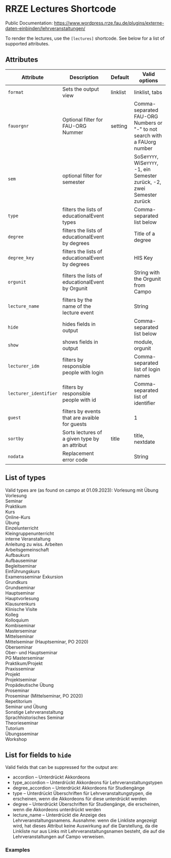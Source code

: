 # RRZE Lectures Shortcode

Public Documentation: https://www.wordpress.rrze.fau.de/plugins/externe-daten-einbinden/lehrveranstaltungen/


To render the lectures, use the `[lectures]` shortcode.
See below for a list of supported attributes.

## Attributes

| Attribute       | Description                                       |  Default | Valid options                       |
|-----------------|---------------------------------------------------|----------|-------------------------------------|
| `format`        | Sets the output view                              | linklist | linklist, tabs                      |
| `fauorgnr`      | Optional filter for FAU-ORG Nummer                | setting  | Comma-separated FAU-ORG Numbers or "-" to not search with a FAUorg number |
| `sem`           | optional filter for semester                      |          | SoSe`YYYY`, WiSe`YYYY`, -1, ein Semester zurück, -2, zwei Semester zurück  |
| `type`          | filters the lists of educationalEvent types       |          | Comma-separated list below          |
| `degree`        | filters the lists of educationalEvent by degrees  |          | Title of a degree      |
| `degree_key`    | filters the lists of educationalEvent by degrees  |          | HIS Key                             |
| `orgunit`	  | filters the lists of educationalEvent by Orgunit  |          | String with the Orgunit from Campo  |
| `lecture_name`  | filters by the name of the lecture event          |          | String                              |
| `hide`          | hides fields in output                            |          | Comma-separated list below          |
| `show`          | shows fields in output                            |          | module, orgunit                     |
| `lecturer_idm`  | filters by responsible people with login          |          | Comma-separated list of login names |
| `lecturer_identifier`  | filters by responsible people with id      |          | Comma-separated list of identifier  |
| `guest`         | filters by events that are avaible for guests     |          | 1                                   |
| `sortby`	  | Sorts lectures of a given type by an attribut     | title    | title, nextdate                     |  
| `nodata`	  | Replacement error code                            |          | String                              |


## List of types

Valid types are (as found on campo at 01.09.2023):
    Vorlesung mit Übung  
    Vorlesung  
    Seminar  
    Praktikum  
    Kurs  
    Online-Kurs  
    Übung  
    Einzelunterricht  
    Kleingruppenunterricht  
    interne Veranstaltung  
    Anleitung zu wiss. Arbeiten  
    Arbeitsgemeinschaft  
    Aufbaukurs  
    Aufbauseminar  
    Begleitseminar  
    Einführungskurs  
    Examensseminar 
    Exkursion  
    Grundkurs  
    Grundseminar  
    Hauptseminar  
    Hauptvorlesung  
    Klausurenkurs  
    Klinische Visite  
    Kolleg  
    Kolloquium  
    Kombiseminar  
    Masterseminar  
    Mittelseminar  
    Mittelseminar (Hauptseminar, PO 2020)  
    Oberseminar  
    Ober- und Hauptseminar  
    PG Masterseminar  
    Praktikum/Projekt  
    Praxisseminar  
    Projekt  
    Projektseminar  
    Propädeutische Übung  
    Proseminar  
    Proseminar (Mittelseminar, PO 2020)  
    Repetitorium  
    Seminar und Übung  
    Sonstige Lehrveranstaltung  
    Sprachhistorisches Seminar  
    Theorieseminar  
    Tutorium  
    Übungsseminar  
    Workshop 

## List for fields to `hide`

Valid fields that can be suppressed for the output are:

* accordion – Unterdrückt Akkordeons
* type_accordion – Unterdrückt Akkordeons für Lehrveranstaltungstypen
* degree_accordion – Unterdrückt Akkordeons für Studiengänge
* type – Unterdrückt Überschriften für Lehrveranstaltungstypen, die erscheinen, wenn die Akkordeons für diese unterdrückt werden
* degree – Unterdrückt Überschriften für Studiengänge, die erscheinen, wenn die Akkordeons unterdrückt werden
* lecture_name – Unterdrückt die Anzeige des Lehrveranstaltungsnamens. Ausnahme: wenn die Linkliste angezeigt wird, hat dieses Attribut keine Auswirkung auf die Darstellung, da die Linkliste nur aus Links mit Lehrveranstaltungsnamen besteht, die auf die Lehrveranstaltungen auf Campo verweisen.



### Examples 